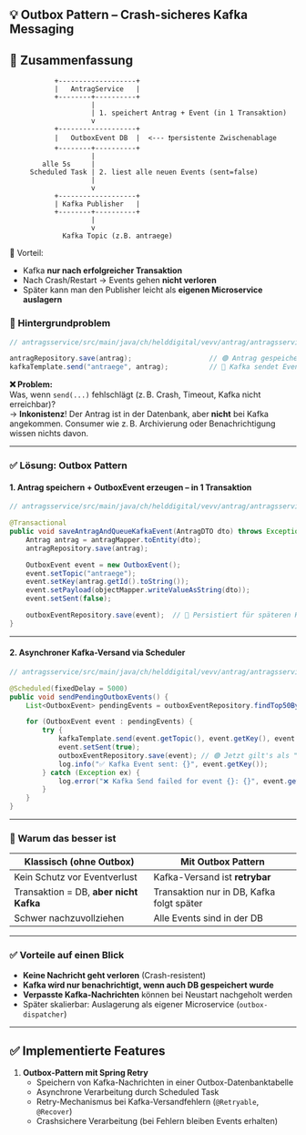 ## 💡 Outbox Pattern – Crash-sicheres Kafka Messaging

## 🧠 Zusammenfassung


               +-------------------+
               |   AntragService   |
               +--------+----------+
                        |
                        | 1. speichert Antrag + Event (in 1 Transaktion)
                        v
               +-------------------+
               |   OutboxEvent DB  |  <--- ❗persistente Zwischenablage
               +--------+----------+
                        |
            alle 5s     |
         Scheduled Task | 2. liest alle neuen Events (sent=false)
                        |
                        v
               +-------------------+
               | Kafka Publisher   |
               +--------+----------+
                        |
                        v
                 Kafka Topic (z.B. antraege)


💎 Vorteil:
- Kafka **nur nach erfolgreicher Transaktion**
- Nach Crash/Restart → Events gehen **nicht verloren**
- Später kann man den Publisher leicht als **eigenen Microservice auslagern**



### 🔁 Hintergrundproblem


```java
// antragsservice/src/main/java/ch/helddigital/vevv/antrag/antragsservice/service/AntragService.java

antragRepository.save(antrag);                   // 🟢 Antrag gespeichert in DB
kafkaTemplate.send("antraege", antrag);          // 🔴 Kafka sendet Event
```

**❌ Problem:**  
Was, wenn `send(...)` fehlschlägt (z. B. Crash, Timeout, Kafka nicht erreichbar)?  
→ **Inkonistenz**! Der Antrag ist in der Datenbank, aber **nicht** bei Kafka angekommen. Consumer wie z. B. Archivierung oder Benachrichtigung wissen nichts davon.

---

### ✅ Lösung: Outbox Pattern

#### 1. **Antrag speichern + OutboxEvent erzeugen – in 1 Transaktion**

```java
// antragsservice/src/main/java/ch/helddigital/vevv/antrag/antragsservice/service/AntragService.java

@Transactional
public void saveAntragAndQueueKafkaEvent(AntragDTO dto) throws Exception {
    Antrag antrag = antragMapper.toEntity(dto);
    antragRepository.save(antrag);

    OutboxEvent event = new OutboxEvent();
    event.setTopic("antraege");
    event.setKey(antrag.getId().toString());
    event.setPayload(objectMapper.writeValueAsString(dto));
    event.setSent(false);

    outboxEventRepository.save(event);  // 📝 Persistiert für späteren Kafka-Versand
}
```

---

#### 2. **Asynchroner Kafka-Versand via Scheduler**

```java
// antragsservice/src/main/java/ch/helddigital/vevv/antrag/antragsservice/scheduler/OutboxEventScheduler.java

@Scheduled(fixedDelay = 5000)
public void sendPendingOutboxEvents() {
    List<OutboxEvent> pendingEvents = outboxEventRepository.findTop50BySentFalseOrderByCreatedAtAsc();

    for (OutboxEvent event : pendingEvents) {
        try {
            kafkaTemplate.send(event.getTopic(), event.getKey(), event.getPayload()).get(); // ✅ synchron warten
            event.setSent(true);
            outboxEventRepository.save(event); // 🟢 Jetzt gilt's als "gesendet"
            log.info("✅ Kafka Event sent: {}", event.getKey());
        } catch (Exception ex) {
            log.error("❌ Kafka Send failed for event {}: {}", event.getKey(), ex.getMessage());
        }
    }
}
```

---

### 🧠 Warum das besser ist

| Klassisch (ohne Outbox)      | Mit Outbox Pattern             |
|------------------------------|--------------------------------|
| Kein Schutz vor Eventverlust | Kafka-Versand ist **retrybar** |
| Transaktion = DB, **aber nicht Kafka** | Transaktion nur in DB, Kafka folgt später |
| Schwer nachzuvollziehen      | Alle Events sind in der DB     |

---

### ✅ Vorteile auf einen Blick

- **Keine Nachricht geht verloren** (Crash-resistent)
- **Kafka wird nur benachrichtigt, wenn auch DB gespeichert wurde**
- **Verpasste Kafka-Nachrichten** können bei Neustart nachgeholt werden
- Später skalierbar: Auslagerung als eigener Microservice (`outbox-dispatcher`)

---


## ✅ Implementierte Features

1. **Outbox-Pattern mit Spring Retry**
   - Speichern von Kafka-Nachrichten in einer Outbox-Datenbanktabelle
   - Asynchrone Verarbeitung durch Scheduled Task
   - Retry-Mechanismus bei Kafka-Versandfehlern (`@Retryable`, `@Recover`)
   - Crashsichere Verarbeitung (bei Fehlern bleiben Events erhalten)
